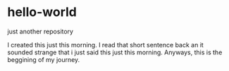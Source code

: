 # hello-world
just another repository

I created this just this morning. I read that short sentence back an it sounded strange that i just said this just this morning. Anyways, this is the beggining of my journey.
